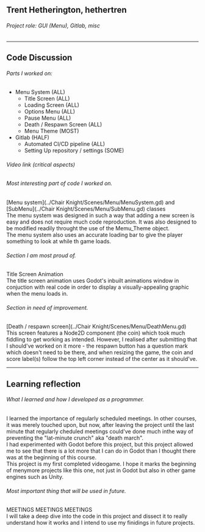 ## Trent Hetherington, hethertren
###### Project role: GUI (Menu), Gitlab, misc
<hr>

## Code Discussion

###### Parts I worked on:
- Menu System (ALL)
    - Title Screen (ALL)
    - Loading Screen (ALL)
    - Options Menu (ALL)
    - Pause Menu (ALL)
    - Death / Respawn Screen (ALL)
    - Menu Theme (MOST)
- Gitlab (HALF)
    - Automated CI/CD pipeline (ALL)
    - Setting Up repository / settings (SOME)

###### Video link (critical aspects)
###### Most interesting part of code I worked on.
[Menu system](../Chair Knight/Scenes/Menu/MenuSystem.gd) and [SubMenu](../Chair Knight/Scenes/Menu/SubMenu.gd) classes<br>
The menu system was designed in such a way that adding a new screen is easy and does not require much code reproduction. It was also designed to be modified readily throught the use of the Memu_Theme object.<br>
The menu system also uses an accurate loading bar to give the player something to look at while th game loads.

###### Section I am most proud of.
Title Screen Animation<br>
The title screen animation uses Godot's inbuilt animations window in conjuction with real code in order to display a visually-appealing graphic when the menu loads in.

###### Section in need of improvement.
[Death / respawn screen](../Chair Knight/Scenes/Menu/DeathMenu.gd)<br>
This screen features a Node2D component (the coin) which took much fiddling to get working as intended. However, I realised after submitting that I should've worked on it more - the respawn button has a question mark which doesn't need to be there, and when resizing the game, the coin and score label(s) follow the top left corner instead of the center as it should've.

<hr>

## Learning reflection

###### What I learned and how I developed as a programmer.
I learned the importance of regularly scheduled meetings. In other courses, it was merely touched upon, but now, after leaving the project until the last minute that regularly cheduled meetings could've done much inthe way of preventing the "lat-minute crunch" aka "death march".
<br>I had experimented with Godot before this project, but this project allowed me to see that there is a lot more that I can do in Godot than I thought there was at the beginning of this course.
<br>This project is my first completed videogame. I hope it marks the beginning of menymore projects like this one, not just in Godot but also in other game engines such as Unity.

###### Most important thing that will be used in future.
MEETINGS MEETINGS MEETINGS
<br>I will take a deep dive into the code in this project and dissect it to really understand how it works and I intend to use my finidings in future projects.
